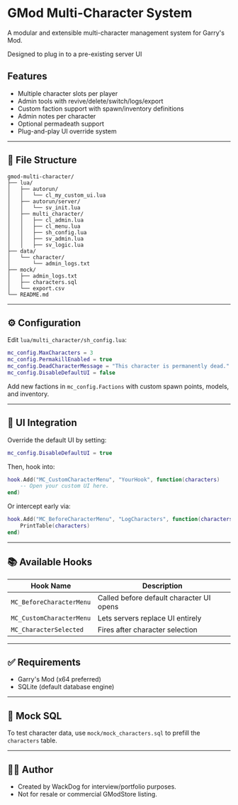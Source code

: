 # GMod Multi-Character System

A modular and extensible multi-character management system for Garry's Mod.

Designed to plug in to a pre-existing server UI

## Features

-  Multiple character slots per player
-  Admin tools with revive/delete/switch/logs/export
-  Custom faction support with spawn/inventory definitions
-  Admin notes per character
-  Optional permadeath support
-  Plug-and-play UI override system

---

## 📁 File Structure

```
gmod-multi-character/
├── lua/
│   ├── autorun/
│   │   └── cl_my_custom_ui.lua
│   ├── autorun/server/
│   │   └── sv_init.lua
│   ├── multi_character/
│   │   ├── cl_admin.lua
│   │   ├── cl_menu.lua
│   │   ├── sh_config.lua
│   │   ├── sv_admin.lua
│   │   ├── sv_logic.lua
├── data/
│   └── character/
│       └── admin_logs.txt
├── mock/
│   ├── admin_logs.txt
│   ├── characters.sql
│   └── export.csv
└── README.md
```

---

## ⚙️ Configuration

Edit `lua/multi_character/sh_config.lua`:

```lua
mc_config.MaxCharacters = 3
mc_config.PermakillEnabled = true
mc_config.DeadCharacterMessage = "This character is permanently dead."
mc_config.DisableDefaultUI = false
```

Add new factions in `mc_config.Factions` with custom spawn points, models, and inventory.

---

## 🔌 UI Integration

Override the default UI by setting:

```lua
mc_config.DisableDefaultUI = true
```

Then, hook into:

```lua
hook.Add("MC_CustomCharacterMenu", "YourHook", function(characters)
    -- Open your custom UI here.
end)
```

Or intercept early via:

```lua
hook.Add("MC_BeforeCharacterMenu", "LogCharacters", function(characters)
    PrintTable(characters)
end)
```

---

## 📚 Available Hooks

| Hook Name                | Description                               |
|-------------------------|-------------------------------------------|
| `MC_BeforeCharacterMenu`| Called before default character UI opens  |
| `MC_CustomCharacterMenu`| Lets servers replace UI entirely          |
| `MC_CharacterSelected`  | Fires after character selection           |

---

## ✅ Requirements

- Garry's Mod (x64 preferred)
- SQLite (default database engine)

---

## 🧪 Mock SQL

To test character data, use `mock/mock_characters.sql` to prefill the `characters` table.

---

## 🧑‍💻 Author

- Created by WackDog for interview/portfolio purposes.
- Not for resale or commercial GModStore listing.
